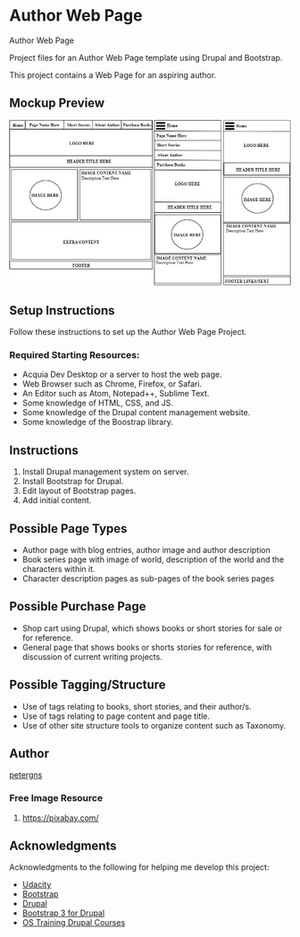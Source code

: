 # Author Web Page
Author Web Page

Project files for an Author Web Page template using Drupal and Bootstrap.

This project contains a Web Page for an aspiring author. 

## Mockup Preview
![Image of Output](https://github.com/petergns/author-web-page/blob/master/Page%20Style%20Templates1.png)

## Setup Instructions
Follow these instructions to set up the Author Web Page Project.

### Required Starting Resources:
* Acquia Dev Desktop or a server to host the web page.
* Web Browser such as Chrome, Firefox, or Safari.
* An Editor such as Atom, Notepad++, Sublime Text.
* Some knowledge of HTML, CSS, and JS.
* Some knowledge of the Drupal content management website.
* Some knowledge of the Boostrap library.

## Instructions

1. Install Drupal management system on server.
2. Install Bootstrap for Drupal.
3. Edit layout of Bootstrap pages.
4. Add initial content.

## Possible Page Types
* Author page with blog entries, author image and author description
* Book series page with image of world, description of the world and the characters within it.
* Character description pages as sub-pages of the book series pages

## Possible Purchase Page
* Shop cart using Drupal, which shows books or short stories for sale or for reference.
* General page that shows books or shorts stories for reference, with discussion of current writing projects.

## Possible Tagging/Structure
* Use of tags relating to books, short stories, and their author/s.
* Use of tags relating to page content and page title.
* Use of other site structure tools to organize content such as Taxonomy.

## Author
[petergns](https://github.com/petergns)

### Free Image Resource
1. https://pixabay.com/

## Acknowledgments
Acknowledgments to the following for helping me develop this project:
* [Udacity](https://www.udacity.com/)
* [Bootstrap](https://getbootstrap.com/)
* [Drupal](https://www.drupal.org/home)
* [Bootstrap 3 for Drupal](https://www.drupal.org/project/bootstrap)
* [OS Training Drupal Courses](https://www.ostraining.com/)

